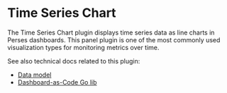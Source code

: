 # Time Series Chart

The Time Series Chart plugin displays time series data as line charts in Perses dashboards. This panel plugin is one of the most commonly used visualization types for monitoring metrics over time.

See also technical docs related to this plugin:

- [Data model](./model.md)
- [Dashboard-as-Code Go lib](./go-sdk.md)